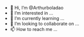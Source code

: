 - 👋 Hi, I’m @Arthurboladao
- 👀 I’m interested in ...
- 🌱 I’m currently learning ...
- 💞️ I’m looking to collaborate on ...
- 📫 How to reach me ...

<!---
Arthurboladao/Arthurboladao is a ✨ special ✨ repository because its `README.md` (this file) appears on your GitHub profile.
You can click the Preview link to take a look at your changes.
--->

